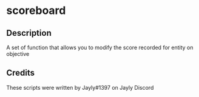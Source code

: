 # scoreboard

## Description

A set of function that allows you to modify the score recorded for entity on objective

## Credits

These scripts were written by Jayly#1397 on Jayly Discord
